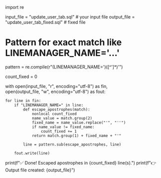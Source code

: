 import re

input_file = "update_user_tab.sql"          # your input file
output_file = "update_user_tab_fixed.sql"   # fixed file

# Pattern for exact match like LINEMANAGER_NAME='...'
pattern = re.compile(r"(LINEMANAGER_NAME=')([^']*)'")

count_fixed = 0

with open(input_file, "r", encoding="utf-8") as fin, \
     open(output_file, "w", encoding="utf-8") as fout:

    for line in fin:
        if "LINEMANAGER_NAME=" in line:
            def escape_apostrophes(match):
                nonlocal count_fixed
                name_value = match.group(2)
                fixed_name = name_value.replace("'", "''")
                if name_value != fixed_name:
                    count_fixed += 1
                return match.group(1) + fixed_name + "'"

            line = pattern.sub(escape_apostrophes, line)

        fout.write(line)

print(f"✅ Done! Escaped apostrophes in {count_fixed} line(s).")
print(f"👉 Output file created: {output_file}")
